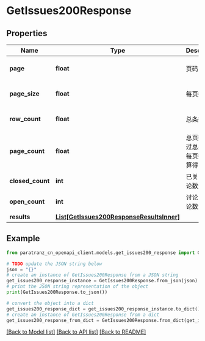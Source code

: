 # GetIssues200Response


## Properties

Name | Type | Description | Notes
------------ | ------------- | ------------- | -------------
**page** | **float** | 页码 | [optional] [default to 1]
**page_size** | **float** | 每页数量 | [optional] [default to 50]
**row_count** | **float** | 总条数 | [optional] [default to 0]
**page_count** | **float** | 总页数，通过总条数与每页数量计算得出 | [optional] [default to 0]
**closed_count** | **int** | 已关闭的讨论数量 | [optional] 
**open_count** | **int** | 讨论中的讨论数量 | [optional] 
**results** | [**List[GetIssues200ResponseResultsInner]**](GetIssues200ResponseResultsInner.md) |  | [optional] 

## Example

```python
from paratranz_cn_openapi_client.models.get_issues200_response import GetIssues200Response

# TODO update the JSON string below
json = "{}"
# create an instance of GetIssues200Response from a JSON string
get_issues200_response_instance = GetIssues200Response.from_json(json)
# print the JSON string representation of the object
print(GetIssues200Response.to_json())

# convert the object into a dict
get_issues200_response_dict = get_issues200_response_instance.to_dict()
# create an instance of GetIssues200Response from a dict
get_issues200_response_from_dict = GetIssues200Response.from_dict(get_issues200_response_dict)
```
[[Back to Model list]](../README.md#documentation-for-models) [[Back to API list]](../README.md#documentation-for-api-endpoints) [[Back to README]](../README.md)


